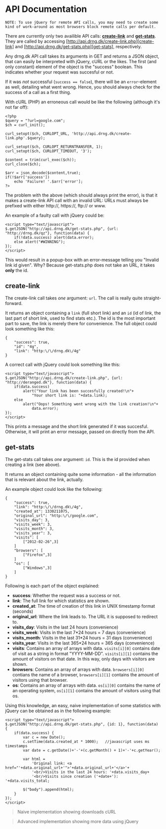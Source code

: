 API Documentation
=================

[create-link]: http://api.drng.dk/create-link.php "create-link API call"
[get-stats]: http://api.drng.dk/get-stats.php "get-stats API call"

`NOTE: To use jQuery for remote API calls, you may need to create some kind
of work-around as most browsers block remote calls per default. `

There are currently only two availible API calls: [**create-link**][create-link]
and [**get-stats**][get-stats]. They are called by accessing
[http://api.drng.dk/create-link.php][create-link] and
[http://api.drng.dk/get-stats.php][get-stats], respectively.

Any drng.dk API call takes its arguments in GET and returns a JSON object, that
can easily be interpreted with jQuery, cURL or the likes. The first (and only
constant) element of the object is the "success" boolean. This indicates whether
your request was succesful or not.

If it was *not* successful (`success == false`), there will be an `error`-element
as well, detailing what went wrong. Hence, you should always check for the
success of a call as a first thing.

With cURL (PHP) an erroneous call would be like the following (although it's not
far off):

    <?php
    $query = "?url=google.com";
    $ch = curl_init();

    curl_setopt($ch, CURLOPT_URL, 'http://api.drng.dk/create-link.php'.$query);
    
    curl_setopt($ch, CURLOPT_RETURNTRANSFER, 1);
    curl_setopt($ch, CURLOPT_TIMEOUT, '3');
    
    $content = trim(curl_exec($ch));
    curl_close($ch);
    
    $arr = json_decode($content,true);
    if(!$arr['success'])
        echo 'Failure! '.$arr['error'];
    ?>

The problem with the above (which should always print the error), is that it
makes a create-link API call with an invalid URL: URLs must always be prefixed
with either http://, https://, ftp:// or www.

An example of a faulty call with jQuery could be:

    <script type="text/javascript">
    $.getJSON("http://api.drng.dk/get-stats.php", {url: "http://drng.dk/qz"}, function(data) {
        if(!data.success) alert(data.error);
        else alert("#WINNING");
    });
    </script>

This would result in a popup-box with an error-message telling you "Invalid link
id given". Why? Because get-stats.php does not take an URL, it takes **only**
the id.

create-link
-----------

The create-link call takes *one* argument: `url`. The call is really quite
straight-forward.

It returns an object containing a `link` (full short link) and an `id` (id of
link, the last part of short link, used to find stats etc.). The id is the most
important part to save, the link is merely there for convenience. The full
object could look something like this:

    {
        "success": true,
        "id": "4g",
        "link": "http:\/\/drng.dk\/4g"
    }

A correct call with jQuery could look something like this:

    <script type="text/javascript">
    $.getJSON("http://api.drng.dk/create-link.php", {url: "http://deranged.dk"}, function(data) {
        if(data.success)
            alert("Your link has been succesfully created!\n"+
                "Your short link is: "+data.link);
        else
            alert("Oops! Something went wrong with the link creation!\n"+
                data.error);
    });
    </script>

This prints a message and the short link generated if it was succesful.
Otherwise, it will print an error message, passed on directly from the API.

get-stats
---------

The get-stats call takes *one* argument: `id`. This is the id provided when
creating a link (see above).

It returns an object containing quite some information - all the information
that is relevant about the link, actually.

An example object could look like the following:

    {
        "success": true,
        "link": "http:\/\/drng.dk\/4g",
        "created_at": 1330211075,
        "original_url": "http:\/\/google.com",
        "visits_day": 3,
        "visits_week": 3,
        "visits_month": 3,
        "visits_year": 3,
        "visits": [
            ["2012-02-26",3]
        ]
        "browsers": [
            ["Firefox",3]
        ]
        "os": [
            ["Windows",3]
        ]
    }

Following is each part of the object explained:

 * **success**: Whether the request was a success or not.
 * **link**: The full link for which statistics are shown.
 * **created_at**: The time of creation of this link in UNIX timestamp format
   (seconds)
 * **original_url**: Where the link leads to. The URL it is supposed to redirect
   to.
 * **visits_day**: Visits in the last 24 hours (convenience)
 * **visits_week**: Visits in the last 7*24 hours = 7 days (convenience)
 * **visits_month**: Visits in the last 31*24 hours = 31 days (convenience)
 * **visits_year**: Visits in the last 365*24 hours = 365 days (convenience)
 * **visits**: Contains an array of arrays with data. `visits[i][0]` contains
   date of visit as a string in format "YYYY-MM-DD". `visits[i][1]` contains the
   amount of visitors on that date. In this way, only days with visitors are
   shown.
 * **browsers**: Contains an array of arrays with data. `browsers[i][0]`
   contians the name of a browser, `browsers[i][1]` contains the amount of
   visitors using that browser.
 * **os**: Contains an array of arrays with data. `os[i][0]` contains the name
   of an operating system, `os[i][1]` contains the amount of visitors using that
   os.

Using this knowledge, an easy, naive implementation of some statistics with
jQuery can be obtained as in the following example:

    <script type="text/javascript">
    $.getJSON("http://api.drng.dk/get-stats.php", {id: 1}, function(data) {
        if(data.success) {
            var c = new Date();
            c.setTime(data.created_at * 1000);   //javascript uses ms timestamps
            var date = c.getDate()+'-'+(c.getMonth() + 1)+'-'+c.getYear();

            var html =
                'Original link: <a href="'+data.original_url+'">'+data.original_url+'</a>'+
                '<br/>Visits in the last 24 hours: '+data.visits_day+
                '<br/>Visits since creation ('+date+'): '+data.visits_total;

            $("body").append(html);
        }
    });
    </script>

>Naive implementation showing downloads cURL

>Advanced implementation showing more data using jQuery